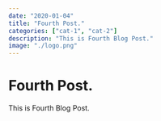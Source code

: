 ```yaml
---
date: "2020-01-04"
title: "Fourth Post."
categories: ["cat-1", "cat-2"]
description: "This is Fourth Blog Post."
image: "./logo.png"
---
```


# Fourth Post.
This is Fourth Blog Post.